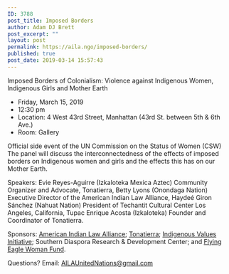 ```yaml
---
ID: 3788
post_title: Imposed Borders
author: Adam DJ Brett
post_excerpt: ""
layout: post
permalink: https://aila.ngo/imposed-borders/
published: true
post_date: 2019-03-14 15:57:43
---
```

Imposed Borders of Colonialism: Violence against Indigenous Women, Indigenous Girls and Mother Earth
<ul>
 	<li>Friday, March 15, 2019</li>
 	<li>12:30 pm</li>
 	<li>Location: 4 West 43rd Street, Manhattan (43rd St. between 5th &amp; 6th Ave.)</li>
 	<li>Room: Gallery</li>
</ul>
Official side event of the UN Commission on the Status of Women (CSW)
The panel will discuss the interconnectedness of the effects of imposed borders on Indigenous women and girls and the effects this has on our Mother Earth.

Speakers: Evie Reyes-Aguirre (Izkaloteka Mexica Aztec) Community Organizer and Advocate, Tonatierra, Betty Lyons (Onondaga Nation) Executive Director of the American Indian Law Alliance, Haydeé Giron Sánchez (Nahuat Nation) President of Techantit Cultural Center Los Angeles, California, Tupac Enrique Acosta (Izkaloteka) Founder and Coordinator of Tonatierra.

Sponsors: <a href="http://aila.ngo">American Indian Law Alliance</a>; <a href="http://www.tonatierra.org/">Tonatierra</a>; <a href="http://indigenousvalues.org">Indigenous Values Initiative</a>; Southern Diaspora Research &amp; Development Center; and <a href="http://flyingeaglewomanfund.org/">Flying Eagle Woman Fund</a>.

Questions? Email: AILAUnitedNations@gmail.com